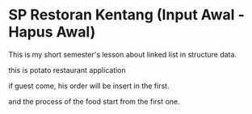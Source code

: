 # SP Restoran Kentang (Input Awal - Hapus Awal)
This is my short semester's lesson about linked list in structure data. 

this is potato restaurant application

if guest come, his order will be insert in the first.

and the process of the food start from the first one.
